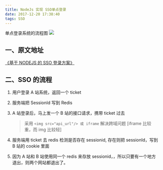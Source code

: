 ```yaml
---
title: NodeJs 实现 SSO单点登录
date: 2017-12-20 17:38:40
tags: SSO
---
```


单点登录系统的流程图
![](https://ws2.sinaimg.cn/large/006tKfTcgy1fmndfxuhxqj30m80irgno.jpg)

## 一、原文地址

[《基于 NODEJS 的 SSO 登录方案》](https://segmentfault.com/a/1190000006103655)

## 二、SSO 的流程

1.  用户登录 A 站系统，返回一个 ticket

2.  服务端把 SessionId 写到 Redis

3.  A 站登录后，马上发一个 B 站的接口请求，携带 ticket 过去

    > 采用 `<img src="api_url"/> 或 iframe` 解决跨域问题 [iframe 比较重，而 img 比较轻]

4.  服务端用 ticket 去 redis 检测是否存在 sessionid, 存在则把 sessionId，写到 B 站的 cookie 里面

5.  因为 A 站和 B 站使用同一个 redis 来存放 sessionid，，所以只要有一个地方退出，则两个网站都退出了。
